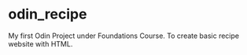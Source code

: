 # odin_recipe
My first Odin Project under Foundations Course.
To create basic recipe website with HTML.